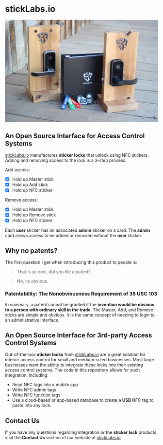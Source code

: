# stickLabs.io

![sticker lock](stickerLock_access_control_system.jpg?raw=true "sticker lock access system")

## An Open Source Interface for Access Control Systems

[stickLabs.io](https://www.stickLabs.io/)
manufactures **sticker locks** that unlock using NFC stickers.
Adding and removing access to the lock is a 3-step process:

Add access:
- [x] Hold up Master stick
- [x] Hold up Add stick
- [x] Hold up NFC sticker

Remove access:
- [x] Hold up Master stick
- [x] Hold up Remove stick
- [x] Hold up NFC sticker

Each **user** sticker has an associated **admin** sticker on a card.  The **admin**
card allows access to be added or removed without the **user** sticker.

## Why no patents?

The first question I get when introducing this product to people is:
> That is so cool, did you file a patent?

> No, its obvious.

### Patentability: The Nonobviousness Requirement of 35 USC 103

In summary, a patent cannot be granted if the **invention would be obvious to
a person with ordinary skill in the trade**.  The Master, Add, and Remove sticks
are simple and obvious.  It is the same concept of needing to login to an
administrative interface.

## An Open Source Interface for 3rd-party Access Control Systems

Out-of-the-box **sticker locks** from
[stickLabs.io](https://www.stickLabs.io/)
are a great solution for
interior access control for small and medium-sized businesses.  Most large
businesses want the ability to integrate these locks into their existing
access control systems.  The code in this repository allows for such
integration, including:

- Read NFC tags into a mobile app
- Write NFC admin tags
- Write NFC function tags
- Use a cloud-based or app-based database to create a **USB** NFC tag
  to paste into any lock.

## Contact Us

If you have any questions regarding integration or the **sticker lock**
products, visit the **Contact Us** section of our website at
[stickLabs.io](https://www.stickLabs.io/)
